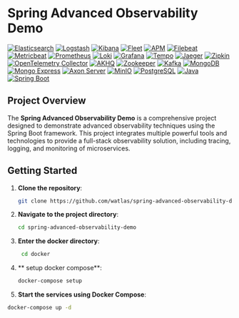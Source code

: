 # Spring Advanced Observability Demo

[![Elasticsearch](https://img.shields.io/badge/Elasticsearch-005571?logo=elasticsearch&logoColor=white)](https://www.elastic.co/elasticsearch/)
[![Logstash](https://img.shields.io/badge/Logstash-005571?logo=logstash&logoColor=white)](https://www.elastic.co/logstash/)
[![Kibana](https://img.shields.io/badge/Kibana-005571?logo=kibana&logoColor=white)](https://www.elastic.co/kibana/)
[![Fleet](https://img.shields.io/badge/Fleet-005571?logo=elasticstack&logoColor=white)](https://www.elastic.co/fleet/)
[![APM](https://img.shields.io/badge/APM-005571?logo=elasticapm&logoColor=white)](https://www.elastic.co/apm/)
[![Filebeat](https://img.shields.io/badge/Filebeat-005571?logo=filebeat&logoColor=white)](https://www.elastic.co/beats/filebeat)
[![Metricbeat](https://img.shields.io/badge/Metricbeat-005571?logo=metricbeat&logoColor=white)](https://www.elastic.co/beats/metricbeat)
[![Prometheus](https://img.shields.io/badge/Prometheus-E6522C?logo=prometheus&logoColor=white)](https://prometheus.io/)
[![Loki](https://img.shields.io/badge/Loki-3675A9?logo=grafana&logoColor=white)](https://grafana.com/oss/loki/)
[![Grafana](https://img.shields.io/badge/Grafana-F46800?logo=grafana&logoColor=white)](https://grafana.com/)
[![Tempo](https://img.shields.io/badge/Tempo-5A29E4?logo=grafana&logoColor=white)](https://grafana.com/oss/tempo/)
[![Jaeger](https://img.shields.io/badge/Jaeger-FF4D4D?logo=jaeger&logoColor=white)](https://www.jaegertracing.io/)
[![Zipkin](https://img.shields.io/badge/Zipkin-000000?logo=zipkin&logoColor=white)](https://zipkin.io/)
[![OpenTelemetry Collector](https://img.shields.io/badge/OpenTelemetry%20Collector-7B00FF?logo=opentelemetry&logoColor=white)](https://opentelemetry.io/docs/collector/)
[![AKHQ](https://img.shields.io/badge/AKHQ-FF6C37?logo=apachekafka&logoColor=white)](https://akhq.io/)
[![Zookeeper](https://img.shields.io/badge/Zookeeper-FF6C37?logo=apachezookeeper&logoColor=white)](https://zookeeper.apache.org/)
[![Kafka](https://img.shields.io/badge/Kafka-231F20?logo=apachekafka&logoColor=white)](https://kafka.apache.org/)
[![MongoDB](https://img.shields.io/badge/MongoDB-47A248?logo=mongodb&logoColor=white)](https://www.mongodb.com/)
[![Mongo Express](https://img.shields.io/badge/Mongo_Express-47A248?logo=mongodb&logoColor=white)](https://github.com/mongo-express/mongo-express)
[![Axon Server](https://img.shields.io/badge/Axon%20Server-4527A0?logo=axoniq&logoColor=white)](https://axoniq.io/)
[![MinIO](https://img.shields.io/badge/MinIO-00A3E0?logo=minio&logoColor=white)](https://min.io/)
[![PostgreSQL](https://img.shields.io/badge/PostgreSQL-336791?logo=postgresql&logoColor=white)](https://www.postgresql.org/)
[![Java](https://img.shields.io/badge/Java-007396?logo=java&logoColor=red)](https://www.java.com/)
[![Spring Boot](https://img.shields.io/badge/Spring%20Boot-6DB33F?logo=spring-boot&logoColor=white)](https://spring.io/projects/spring-boot)

## Project Overview

The **Spring Advanced Observability Demo** is a comprehensive project designed to demonstrate advanced observability
techniques using the Spring Boot framework. This project integrates multiple powerful tools and technologies to provide
a full-stack observability solution, including tracing, logging, and monitoring of microservices.

## Getting Started

1. **Clone the repository**:
   ```bash
   git clone https://github.com/watlas/spring-advanced-observability-demo.git
   ```

2. **Navigate to the project directory**:
   ```bash
   cd spring-advanced-observability-demo
   ```

3. **Enter the docker directory**:
   ```bash
    cd docker
    ```
4. ** setup docker compose**:
   ```bash
   docker-compose setup
   ```

5.  **Start the services using Docker Compose**:
   ```bash
   docker-compose up -d
   ```
